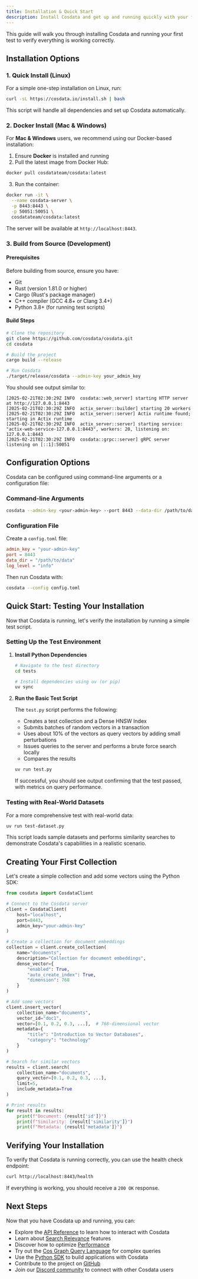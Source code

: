 ```yaml
---
title: Installation & Quick Start
description: Install Cosdata and get up and running quickly with your first vector database
---
```


This guide will walk you through installing Cosdata and running your first test to verify everything is working correctly.

## Installation Options

### 1. Quick Install (Linux)
For a simple one-step installation on Linux, run:
```bash
curl -sL https://cosdata.io/install.sh | bash
```

This script will handle all dependencies and set up Cosdata automatically.

### 2. Docker Install (Mac & Windows)
For **Mac & Windows** users, we recommend using our Docker-based installation:

1. Ensure **Docker** is installed and running
2. Pull the latest image from Docker Hub:
```bash
docker pull cosdatateam/cosdata:latest
```

3. Run the container:
```bash
docker run -it \
  --name cosdata-server \
  -p 8443:8443 \
  -p 50051:50051 \
  cosdatateam/cosdata:latest
```

The server will be available at `http://localhost:8443`.

### 3. Build from Source (Development)

#### Prerequisites

Before building from source, ensure you have:
- Git
- Rust (version 1.81.0 or higher)
- Cargo (Rust's package manager)
- C++ compiler (GCC 4.8+ or Clang 3.4+)
- Python 3.8+ (for running test scripts)

#### Build Steps

```bash
# Clone the repository
git clone https://github.com/cosdata/cosdata.git
cd cosdata

# Build the project
cargo build --release

# Run Cosdata
./target/release/cosdata --admin-key your_admin_key
```

You should see output similar to:

```
[2025-02-21T02:30:29Z INFO  cosdata::web_server] starting HTTP server at http://127.0.0.1:8443
[2025-02-21T02:30:29Z INFO  actix_server::builder] starting 20 workers
[2025-02-21T02:30:29Z INFO  actix_server::server] Actix runtime found; starting in Actix runtime
[2025-02-21T02:30:29Z INFO  actix_server::server] starting service: "actix-web-service-127.0.0.1:8443", workers: 20, listening on: 127.0.0.1:8443
[2025-02-21T02:30:29Z INFO  cosdata::grpc::server] gRPC server listening on [::1]:50051
```

## Configuration Options

Cosdata can be configured using command-line arguments or a configuration file:

### Command-line Arguments

```bash
cosdata --admin-key <your-admin-key> --port 8443 --data-dir /path/to/data
```

### Configuration File

Create a `config.toml` file:

```toml
admin_key = "your-admin-key"
port = 8443
data_dir = "/path/to/data"
log_level = "info"
```

Then run Cosdata with:

```bash
cosdata --config config.toml
```

## Quick Start: Testing Your Installation

Now that Cosdata is running, let's verify the installation by running a simple test script.

### Setting Up the Test Environment

1. **Install Python Dependencies**

   ```bash
   # Navigate to the test directory
   cd tests
   
   # Install dependencies using uv (or pip)
   uv sync
   ```

2. **Run the Basic Test Script**

   The `test.py` script performs the following:
   
   - Creates a test collection and a Dense HNSW Index
   - Submits batches of random vectors in a transaction
   - Uses about 10% of the vectors as query vectors by adding small perturbations
   - Issues queries to the server and performs a brute force search locally
   - Compares the results

   ```bash
   uv run test.py
   ```

   If successful, you should see output confirming that the test passed, with metrics on query performance.

### Testing with Real-World Datasets

For a more comprehensive test with real-world data:

```bash
uv run test-dataset.py
```

This script loads sample datasets and performs similarity searches to demonstrate Cosdata's capabilities in a realistic scenario.

## Creating Your First Collection

Let's create a simple collection and add some vectors using the Python SDK:

```python
from cosdata import CosdataClient

# Connect to the Cosdata server
client = CosdataClient(
    host="localhost",
    port=8443,
    admin_key="your-admin-key"
)

# Create a collection for document embeddings
collection = client.create_collection(
    name="documents",
    description="Collection for document embeddings",
    dense_vector={
        "enabled": True,
        "auto_create_index": True,
        "dimension": 768
    }
)

# Add some vectors
client.insert_vector(
    collection_name="documents",
    vector_id="doc1",
    vector=[0.1, 0.2, 0.3, ...],  # 768-dimensional vector
    metadata={
        "title": "Introduction to Vector Databases",
        "category": "technology"
    }
)

# Search for similar vectors
results = client.search(
    collection_name="documents",
    query_vector=[0.1, 0.2, 0.3, ...],
    limit=5,
    include_metadata=True
)

# Print results
for result in results:
    print(f"Document: {result['id']}")
    print(f"Similarity: {result['similarity']}")
    print(f"Metadata: {result['metadata']}")
```

## Verifying Your Installation

To verify that Cosdata is running correctly, you can use the health check endpoint:

```bash
curl http://localhost:8443/health
```

If everything is working, you should receive a `200 OK` response.

## Next Steps

Now that you have Cosdata up and running, you can:

- Explore the [API Reference](/api/overview/) to learn how to interact with Cosdata
- Learn about [Search Relevance](/features/search-relevance/) features
- Discover how to optimize [Performance](/features/performance/)
- Try out the [Cos Graph Query Language](/api/cosquery/) for complex queries
- Use the [Python SDK](/api/python-sdk/) to build applications with Cosdata
- Contribute to the project on <a href="https://github.com/cosdata/cosdata" target="_blank" rel="noopener noreferrer">GitHub</a>
- Join our <a href="https://discord.gg/XMdtTBrtKT" target="_blank" rel="noopener noreferrer">Discord community</a> to connect with other Cosdata users 